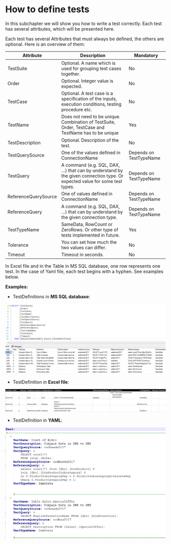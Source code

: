 # How to define tests

In this subchapter we will show you how to write a test correctly. Each
test has several attributes, which will be presented here.

Each test has several Attributes that must always be defined, the others
are optional. Here is an overview of them:

| **Attribute**        | **Description**      | **Mandatory**        |
|----------------------|----------------------|----------------------|
| TestSuite            | Optional. A name which is used for grouping test cases together. | No |
| Order                | Optional. Integer value is expected. | No |
| TestCase             | Optional. A test case is a specification of the inputs, execution conditions, testing procedure etc. | No |
| TestName             | Does not need to be unique. Combination of TestSuite, Order, TestCase and TestName has to be unique | Yes |
| TestDescription      | Optional. Description of the test. | No |
| TestQuerySource      | One of the values defined in ConnectionName  | Depends on TestTypeName |
| TestQuery            | A command (e.g. SQL, DAX, …) that can by understand by the given connection type. Or expected value for some test types. | Depends on TestTypeName |
| ReferenceQuerySource | One of values defined in ConnectionName | Depends on TestTypeName |
| ReferenceQuery       | A command (e.g. SQL, DAX, …) that can by understand by the given connection type.  | Depends on TestTypeName |
| TestTypeName         | SameData, RowCount or ZeroRows. Or other type of tests implemented in future. | Yes |
| Tolerance            | You can set how much the two values can differ. | No |
| Timeout              | Timeout in seconds. | No |

In Excel file and in the Table in MS SQL database, one row represents
one test. In the case of Yaml file, each test begins with a hyphen. See
examples below.

**Examples:**

-   TestDefinitions in **MS SQL database**:

![TestDefinitions](Images/media/image32.png)

-   TestDefinition in **Excel file**:

![TestDefinitions](Images/media/image33.png)

-   TestDefinition in **YAML**:

![TestDefinitions](Images/media/image34.png)